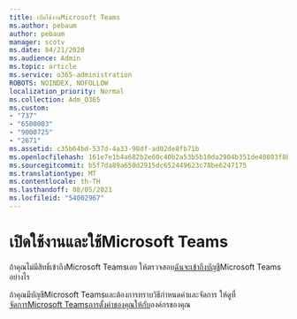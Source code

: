 ```yaml
---
title: เปิดใช้งานMicrosoft Teams
ms.author: pebaum
author: pebaum
manager: scotv
ms.date: 04/21/2020
ms.audience: Admin
ms.topic: article
ms.service: o365-administration
ROBOTS: NOINDEX, NOFOLLOW
localization_priority: Normal
ms.collection: Adm_O365
ms.custom:
- "737"
- "6500003"
- "9000725"
- "2671"
ms.assetid: c35b64bd-537d-4a33-98df-ad02de8fb71b
ms.openlocfilehash: 161e7e1b4a682b2e60c40b2a53b5b10da2904b351de40803f8b9d8a580fc49af
ms.sourcegitcommit: b5f7da89a650d2915dc652449623c78be6247175
ms.translationtype: MT
ms.contentlocale: th-TH
ms.lasthandoff: 08/05/2021
ms.locfileid: "54002967"
---
```

# <a name="enable-and-use-microsoft-teams"></a>เปิดใช้งานและใช้Microsoft Teams

ถ้าคุณไม่มีสิทธิ์เข้าถึงMicrosoft Teamsเลย ให้ตรวจสอบ[ฉันจะเข้าถึงบัญชี](https://support.office.com/article/How-do-I-get-access-to-Microsoft-Teams-fc7f1634-abd3-4f26-a597-9df16e4ca65b.aspx)Microsoft Teams อย่างไร

ถ้าคุณมีบัญชีMicrosoft Teamsและต้องการทราบวิธีกําหนดค่าและจัดการ ให้ดูที่[จัดการMicrosoft Teamsการตั้งค่าของคุณให้กับ](https://docs.microsoft.com/MicrosoftTeams/enable-features-office-365)องค์กรของคุณ
